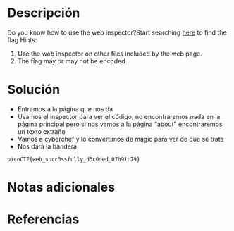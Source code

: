 # Descripción
Do you know how to use the web inspector?Start searching [here](http://titan.picoctf.net:58649/) to find the flag
Hints:
1. Use the web inspector on other files included by the web page.
2. The flag may or may not be encoded
# Solución
- Entramos a la página que nos da
- Usamos el inspector para ver el código, no encontraremos nada en la página principal pero si nos vamos a la página "about" encontraremos un texto extraño
- Vamos a cyberchef y lo convertimos de magic para ver de que se trata
- Nos dará la bandera
```
picoCTF{web_succ3ssfully_d3c0ded_07b91c79}
```
# Notas adicionales
# Referencias